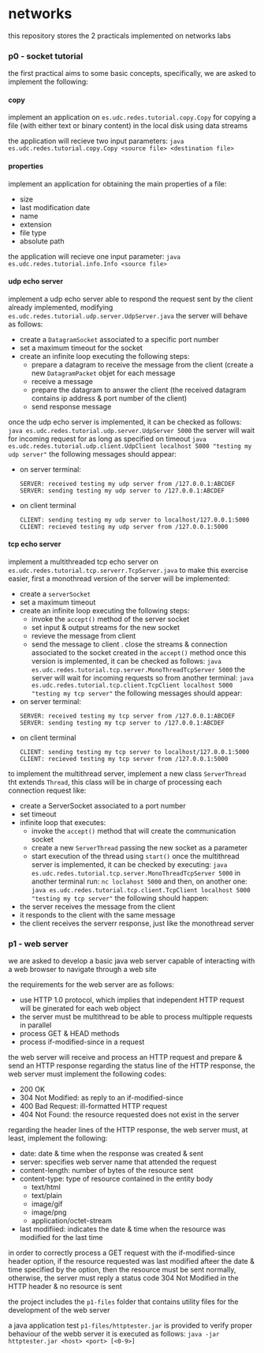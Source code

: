 # networks
this repository stores the 2 practicals implemented on networks labs
### p0 - socket tutorial
the first practical aims to some basic concepts, specifically, we are asked to implement the following:

#### copy
implement an application on `es.udc.redes.tutorial.copy.Copy` for copying a file (with either text or binary content) in the local disk using data streams

the application will recieve two input parameters:
`java es.udc.redes.tutorial.copy.Copy <source file> <destination file>`

#### properties
implement an application for obtaining the main properties of a file:
- size
- last modification date
- name
- extension
- file type
- absolute path

the application will recieve one input parameter:
`java es.udc.redes.tutorial.info.Info <source file>`

#### udp echo server
implement a udp echo server able to respond the request sent by the client already implemented, modifying `es.udc.redes.tutorial.udp.server.UdpServer.java`
the server will behave as follows:
- create a `DatagramSocket` associated to a specific port number
- set a maximum timeout for the socket
- create an infinite loop executing the following steps:
    - prepare a datagram to receive the message from the client (create a new `DatagramPacket` objet for each message
    - receive a message
    - prepare the datagram to answer the client (the received datagram contains ip address & port number of the client)
    - send response message
 
once the udp echo server is implemented, it can be checked as follows:
`java es.udc.redes.tutorial.udp.server.UdpServer 5000`
the server will wait for incoming request for as long as specified on timeout
`java es.udc.redes.tutorial.udp.client.UdpClient localhost 5000 "testing my udp server"`
the following messages should appear:
- on server terminal:
    ```
    SERVER: received testing my udp server from /127.0.0.1:ABCDEF
    SERVER: sending testing my udp server to /127.0.0.1:ABCDEF
    ```
- on client terminal
    ```
    CLIENT: sending testing my udp server to localhost/127.0.0.1:5000
    CLIENT: recieved testing my udp server from /127.0.0.1:5000
    ```

#### tcp echo server
implement a multithreaded tcp echo server on `es.udc.redes.tutorial.tcp.serverr.TcpServer.java`
to make this exercise easier, first a monothread version of the server will be implemented:
- create a `serverSocket`
- set a maximum timeout
- create an infinite loop executing the following steps:
    - invoke the `accept()` method of the server socket
    - set input & output streams for the new socket
    - revieve the message from client
    - send the message to client
    . close the streams & connection associated to the socket created in the `accept()` method
once this version is implemented, it can be checked as follows:
`java es.udc.redes.tutorial.tcp.server.MonoThreadTcpServer 5000`
the server will wait for incoming requests so from another terminal:
`java es.udc.redes.tutorial.tcp.client.TcpClient localhost 5000 "testing my tcp server"`
the following messages should appear:
- on server terminal:
    ```
    SERVER: received testing my tcp server from /127.0.0.1:ABCDEF
    SERVER: sending testing my tcp server to /127.0.0.1:ABCDEF
    ```
- on client terminal
    ```
    CLIENT: sending testing my tcp server to localhost/127.0.0.1:5000
    CLIENT: recieved testing my tcp server from /127.0.0.1:5000
    ```
to implement the multithread server, implement a new class `ServerThread` tht extends `Thread`, this class will be in charge of processing each connection request like:
- create a ServerSocket associated to a port number
- set timeout
- infinite loop that executes:
    - invoke the `accept()` method that will create the communication socket
    - create a new `ServerThread` passing the new socket as a parameter
    - start execution of the thread using `start()`
once the multithread server is implemented, it can be checked by executing:
`java es.udc.redes.tutorial.tcp.server.MonoThreadTcpServer 5000`
in another terminal run:
`nc loclahost 5000`
and then, on another one:
`java es.udc.redes.tutorial.tcp.client.TcpClient localhost 5000 "testing my tcp server"`
the following should happen:
- the server receives the message from the client
- it responds to the client with the same message
- the client receives the serverr response, just like the monothread server

### p1 - web server
we are asked to develop a basic java web server capable of interacting with a web browser to navigate through a web site

the requirements for the web server are as follows:
- use HTTP 1.0 protocol, which implies that independent HTTP request will be ginerated for each web object
- the server must be multithread to be able to process multipple requests in parallel
- process GET & HEAD methods
- process if-modified-since in a request

the web server will receive and process an HTTP request and prepare & send an HTTP response
regarding the status line of the HTTP response, the web server must implement the following codes:
- 200 OK
- 304 Not Modified: as reply to an if-modified-since
- 400 Bad Request: ill-formatted HTTP request
- 404 Not Found: the resource requested does not exist in the server

regarding the header lines of the HTTP response, the web server must, at least, implement the following:
- date: date & time when the response was created & sent
- server: specifies web server name that attended the request
- content-length: number of bytes of the resource sent
- content-type: type of resource contained in the entity body
    - text/html
    - text/plain
    - image/gif
    - image/png
    - application/octet-stream
- last modifiied: indicates the date & time when the resource was modiified for the last time

in order to correctly process a GET request with the if-modified-since header option, if the resource requested was last modified afteer the date & time specified by the option, then the resource must be sent normally, otherwise, the server must reply a status code 304 Not Modified in the HTTP header & no resource is sent

the project includes the `p1-files` folder that contains utility files for the development of the web server

a java application test `p1-files/httptester.jar` is provided to verify proper behaviour of the webb server
it is executed as follows:
``` java -jar httptester.jar <host> <port> [<0-9>] ```
